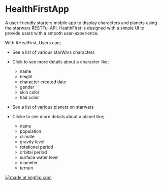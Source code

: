 # HealthFirstApp
A user-friendly starters mobile app to display characters and planets using the starwars RESTFul API. HealthFirst is designed with a simple UI to provide users with a smooth user-experience. 

With #HealFirst, Users can; 
- See a list of various starWars characters 
- Click to see more details about a character like;
    - name 
    - height 
    - character created date 
    - gender 
    - skin color
    - hair color
    
 - See a list of various planets on starwars
 - Clicke to see more details about a planet like;
    - name 
    - population
    - climate 
    - gravity level
    - rotational period
    - orbital period
    - surface water level
    - diameter
    - terrain




<a href="https://imgflip.com/gif/37voie"><img src="https://i.imgflip.com/37voie.gif" title="made at imgflip.com"/></a>
